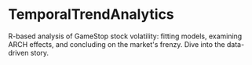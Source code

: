 # TemporalTrendAnalytics
R-based analysis of GameStop stock volatility: fitting models, examining ARCH effects, and concluding on the market's frenzy. Dive into the data-driven story.
